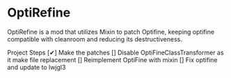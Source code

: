 # OptiRefine
OptiRefine is a mod that utilizes Mixin to patch Optifine, keeping optifine compatible with cleanroom and reducing its destructiveness.

Project Steps
[✔] Make the patches
[] Disable OptiFineClassTransformer as it make file replacement
[] Reimplement OptiFine with mixin
[] Fix optifine and update to lwjgl3